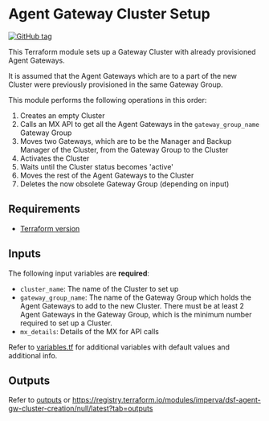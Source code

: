 # Agent Gateway Cluster Setup
[![GitHub tag](https://img.shields.io/github/v/tag/imperva/dsfkit.svg)](https://github.com/imperva/dsfkit/tags)

This Terraform module sets up a Gateway Cluster with already provisioned Agent Gateways.

It is assumed that the Agent Gateways which are to a part of the new Cluster were previously 
provisioned in the same Gateway Group.

This module performs the following operations in this order:
1. Creates an empty Cluster
2. Calls an MX API to get all the Agent Gateways in the `gateway_group_name` Gateway Group
3. Moves two Gateways, which are to be the Manager and Backup Manager of the Cluster, from the Gateway Group to the Cluster
4. Activates the Cluster
5. Waits until the Cluster status becomes 'active'
6. Moves the rest of the Agent Gateways to the Cluster
7. Deletes the now obsolete Gateway Group (depending on input)

## Requirements
* [Terraform version](versions.tf)

## Inputs

The following input variables are **required**:

* `cluster_name`: The name of the Cluster to set up
* `gateway_group_name`: The name of the Gateway Group which holds the Agent Gateways to add to the new Cluster. There must be at least 2 Agent Gateways in the Gateway Group, which is the minimum number required to set up a Cluster.
* `mx_details`: Details of the MX for API calls

Refer to [variables.tf](variables.tf) for additional variables with default values and additional info.

## Outputs

Refer to [outputs](outputs.tf) or https://registry.terraform.io/modules/imperva/dsf-agent-gw-cluster-creation/null/latest?tab=outputs
